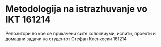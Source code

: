 # Metodologija na istrazhuvanje vo IKT 161214
 Репозитори во кое се прикачени сите колоквиуми, испити, проекти и домашни задачи на студентот Стефан Кленкоски 161214
